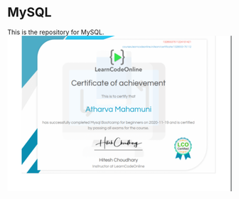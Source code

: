 # MySQL
This is the repository for MySQL.
![MySQL Bootcamp Learncodeonline.in](https://github.com/AtharvaMahamuni/My-Certificates/blob/main/Courses/technical/MySQL%20certificate.png)
